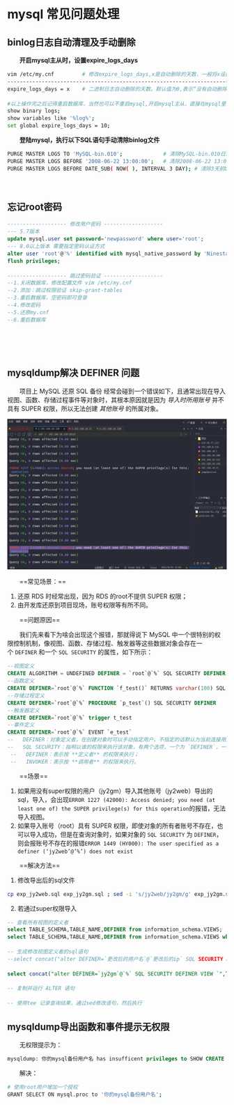 # mysql 常见问题处理

## binlog日志自动清理及手动删除

　　**开启mysql主从时，设置expire_logs_days**

```bash
vim /etc/my.cnf         # 修改expire_logs_days,x是自动删除的天数，一般将x设置为短点，如10
--------------------------------------------------------------------------
expire_logs_days = x    # 二进制日志自动删除的天数。默认值为0,表示“没有自动删除”

#以上操作完之后记得重启数据库，当然也可以不重启mysql,开启mysql主从，直接在mysql里设置expire_logs_days
show binary logs; 
show variables like '%log%';
set global expire_logs_days = 10;
```

　　**登陆mysql，执行以下SQL语句手动清除binlog文件**

```bash
PURGE MASTER LOGS TO 'MySQL-bin.010';             # 清除MySQL-bin.010日志
PURGE MASTER LOGS BEFORE '2008-06-22 13:00:00';   # 清除2008-06-22 13:00:00前binlog日志
PURGE MASTER LOGS BEFORE DATE_SUB( NOW( ), INTERVAL 3 DAY); # 清除3天前binlog日志BEFORE，变量的date自变量可以为’YYYY-MM-DD hh:mm:ss’格式。
```

　　‍

## 忘记root密码

```sql
------------------- 修改用户密码 -------------------
--- 5.7版本
update mysql.user set password='newpassword' where user='root';
--- 8.0以上版本 需要指定密码认证方式
alter user 'root'@'%' identified with mysql_native_password by 'Ninestar@2021';
flush privileges;

------------------- 跳过密码验证 -------------------
--1.关闭数据库，修改配置文件 vim /etc/my.cnf
--2.添加：跳过权限验证 skip-grant-tables
--3.重启数据库，空密码即可登录
--4.修改密码
--5.还原my.cnf
--6.重启数据库
```

　　‍

　　‍

## mysqldump解决 DEFINER 问题

　　项目上 MySQL 还原 SQL 备份 经常会碰到一个错误如下，且通常出现在导入视图、函数、存储过程事件等对象时，其根本原因就是因为 *导入时所用账号* 并不具有 SUPER 权限，所以无法创建 *其他账号* 的所属对象。

![](assets/image-20221127211042194-20230610173813-o1o1496.png)

　　==常见场景：==

1. 还原 RDS 时经常出现，因为 RDS 的root不提供 SUPER 权限；
2. 由开发库还原到项目现场，账号权限等有所不同。

　　==问题原因==

　　我们先来看下为啥会出现这个报错，那就得说下 MySQL 中一个很特别的权限控制机制，像视图、函数、存储过程、触发器等这些数据对象会存在一个 `DEFINER` 和一个 `SQL SECURITY` 的属性，如下所示：

```sql
--视图定义
CREATE ALGORITHM = UNDEFINED DEFINER = `root`@`%` SQL SECURITY DEFINER VIEW v_test
--函数定义
CREATE DEFINER=`root`@`%` FUNCTION `f_test()` RETURNS varchar(100) SQL SECURITY DEFINER
--存储过程定义
CREATE DEFINER=`root`@`%` PROCEDURE `p_test`() SQL SECURITY DEFINER
--触发器定义
CREATE DEFINER=`root`@`%` trigger t_test 
--事件定义
CREATE DEFINER=`root`@`%` EVENT `e_test`
--   DEFINER：对象定义者，在创建对象时可以手动指定用户，不指定的话默认为当前连接用户；
--   SQL SECURITY：指明以谁的权限来执行该对象，有两个选项，一个为 `DEFINER`，一个为 `INVOKER`，默认情况下系统指定为DEFINER；
 --   DEFINER：表示按 **定义者** 的权限来执行；
 --   INVOKER：表示按 **调用者** 的权限来执行。
```

　　==场景==

1. 如果用没有super权限的用户（jy2gm）导入其他账号（jy2web）导出的sql，导入，会出现`ERROR 1227 (42000): Access denied; you need (at least one of) the SUPER privilege(s) for this operation`的报错，无法导入视图。
2. 如果导入账号（root）具有 SUPER 权限，即使对象的所有者账号不存在，也可以导入成功，但是在查询对象时，如果对象的 `SQL SECURITY` 为 `DEFINER`，则会报账号不存在的报错`ERROR 1449 (HY000): The user specified as a definer (‘jy2web’@’%’) does not exist`

　　==解决方法==

1. 修改导出后的sql文件

```bash
cp exp_jy2web.sql exp_jy2gm.sql ; sed -i 's/jy2web/jy2gm/g' exp_jy2gm.sql
```

2. 若通过super权限导入

```sql
-- 查看所有视图的定义者 
select TABLE_SCHEMA,TABLE_NAME,DEFINER from information_schema.VIEWS;
select TABLE_SCHEMA,TABLE_NAME,DEFINER from information_schema.VIEWS where table_schema="jy2gm";

-- 生成修改视图定义者的sql语句
--select concat("alter DEFINER=`更改后的用户名`@`更改后的ip` SQL SECURITY DEFINER VIEW `",TABLE_SCHEMA,"`.",TABLE_NAME," as ",VIEW_DEFINITION,";") from information_schema.VIEWS where DEFINER = '修改前的用户名@修改前的ip';

select concat("alter DEFINER=`jy2gm`@`%` SQL SECURITY DEFINER VIEW `",TABLE_SCHEMA,"`.",TABLE_NAME," as ",VIEW_DEFINITION,";") from information_schema.VIEWS where DEFINER = '@%';

-- 复制并运行 ALTER 语句

-- 使用tee 记录查询结果，通过sed修改语句，然后执行
```

## mysqldump导出函数和事件提示无权限

　　无权限提示为：

```sql
mysqldump: 你的mysql备份用户名 has insufficent privileges to SHOW CREATE FUNCTION!
```

　　解决：

```bash
# 使用root用户增加一个授权
GRANT SELECT ON mysql.proc to '你的mysql备份用户名';
```
